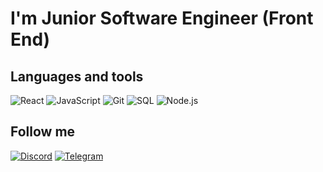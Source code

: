 # I'm Junior Software Engineer (Front End)

## Languages and tools

![React](https://img.shields.io/badge/React-61DAFB?style=for-the-badge&logo=react&logoColor=white)
![JavaScript](https://img.shields.io/badge/JavaScript-F7DF1E?style=for-the-badge&logo=javascript&logoColor=black)
![Git](https://img.shields.io/badge/Git-F05032?style=for-the-badge&logo=git&logoColor=white)
![SQL](https://img.shields.io/badge/SQL-336791?style=for-the-badge&logo=postgresql&logoColor=white)
![Node.js](https://img.shields.io/badge/Node.js-339933?style=for-the-badge&logo=node.js&logoColor=white)

## Follow me

[![Discord](https://img.shields.io/badge/Discord-5865F2?style=for-the-badge&logo=discord&logoColor=white)](https://discord.com/users/ваш-аккаунт)
[![Telegram](https://img.shields.io/badge/Telegram-26A5E4?style=for-the-badge&logo=telegram&logoColor=white)](https://t.me/ваш-аккаунт)
